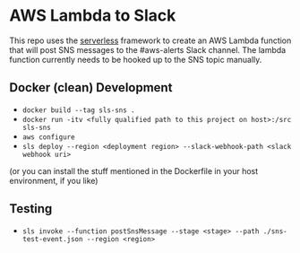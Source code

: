 # AWS Lambda to Slack

This repo uses the [serverless](serverless.com) framework to create an AWS Lambda function that will post SNS messages to the #aws-alerts Slack channel. The lambda function currently needs to be hooked up to the SNS topic manually.

Docker (clean) Development
--------------------------
- `docker build --tag sls-sns .`
- `docker run -itv <fully qualified path to this project on host>:/src sls-sns`
- `aws configure`
- `sls deploy --region <deployment region> --slack-webhook-path <slack webhook uri>`

(or you can install the stuff mentioned in the Dockerfile in your host environment, if you like)

Testing
-------
- `sls invoke --function postSnsMessage --stage <stage> --path ./sns-test-event.json --region <region>`